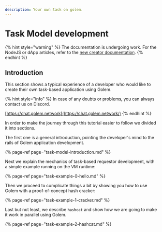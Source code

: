 ```yaml
---
description: Your own task on golem.
---
```


# Task Model development

{% hint style="warning" %}
The documentation is undergoing work. For the NodeJS or dApp articles, refer to the [new creator documentation](https://docs.golem.network/creators/).
{% endhint %}

## Introduction

This section shows a typical experience of a developer who would like to create their own task-based application using Golem.

{% hint style="info" %}
In case of any doubts or problems, you can always contact us on Discord.

[https://chat.golem.network](https://chat.golem.network/)
{% endhint %}

In order to make the journey through this tutorial easier to follow we divided it into sections.

The first one is a general introduction, pointing the developer's mind to the rails of Golem application development.

{% page-ref page="task-model-introduction.md" %}

Next we explain the mechanics of task-based requestor development, with a simple example running on the VM runtime:

{% page-ref page="task-example-0-hello.md" %}

Then we proceed to complicate things a bit by showing you how to use Golem with a proof-of-concept hash cracker:

{% page-ref page="task-example-1-cracker.md" %}

Last but not least, we describe `hashcat` and show how we are going to make it work in parallel using Golem.

{% page-ref page="task-example-2-hashcat.md" %}

